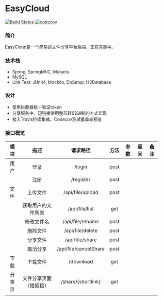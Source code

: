 # EasyCloud  

[![Build Status](https://travis-ci.org/pdwu/EasyCloud.svg?branch=master)](https://travis-ci.org/pdwu/EasyCloud)
[![codecov](https://codecov.io/gh/pdwu/EasyCloud/branch/master/graph/badge.svg)](https://codecov.io/gh/pdwu/EasyCloud) 

### 简介
EasyCloud是一个简易的文件分享平台后端，正在完善中。  

### 技术栈
- Spring, SpringMVC, Mybatis
- MySQL
- Unit Test: JUnit4, Mockito, DbSetup, H2Database

### 设计
- 使用拦截器统一验证token
- 分享服务中，短链接使用整形转62进制的方式实现 
- 接入Travis持续集成，Codecov测试覆盖率预览


### 接口概览  

|  模块  |          描述          |        请求路径       | 方法 | 参数 | 返回 | 备注 |
|:------:|:----------------------:|:---------------------:|:----:|:----:|:----:|:----:|
|  用户  |          登录          | /login                | post |      |      |      |
|        |          注册          | /register             | post |      |      |      |
|  文件  |        上传文件        | /api/file/upload      | post |      |      |      |
|        |   获取用户的文件列表   | /api/file/list        |  get |      |      |      |
|        |       修改文件名       | /api/file/rename      | post |      |      |      |
|        |        删除文件        | /api/file/delete      | post |      |      |      |
|        |        分享文件        | /api/file/share       | post |      |      |      |
|        |        取消分享        | /api/file/cancelShare | post |      |      |      |
|  下载  |        下载文件        | /download             |  get |      |      |      |
| 分享页 | 文件分享页面（短链接） | /share/{shortlink}    |  get |      |      |      |
|        |                        |                       |      |      |      |      |